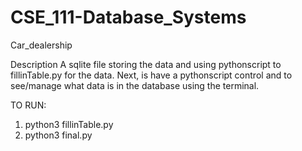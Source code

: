# CSE_111-Database_Systems
Car_dealership

Description
A sqlite file storing the data and using pythonscript to fillinTable.py for the data.
Next, is have a pythonscript control and to see/manage what data is in the database using the terminal. 

TO RUN:
  1. python3 fillinTable.py
  2. python3 final.py
